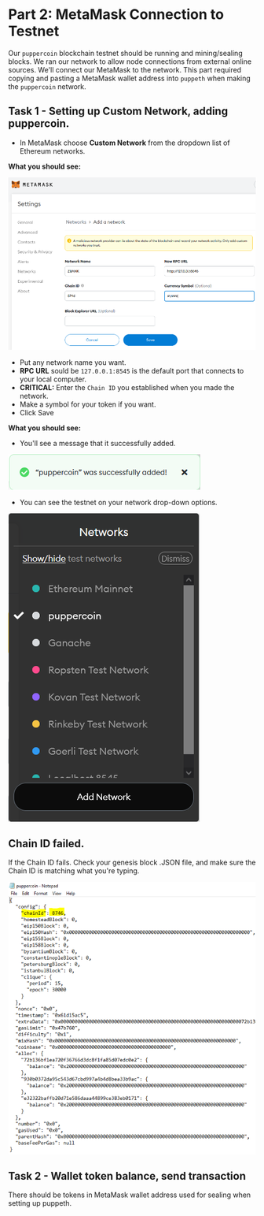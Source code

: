 # Part 2: MetaMask Connection to Testnet

Our `puppercoin` blockchain testnet should be running and mining/sealing blocks. We ran our network to allow node connections from external online sources. We'll connect our MetaMask to the network. This part required copying and pasting a MetaMask wallet address into `puppeth` when making the `puppercoin` network. 

## Task 1  - Setting up Custom Network, adding puppercoin.

* In MetaMask choose **Custom Network** from the dropdown list of Ethereum networks. 

**What you should see:**

![image](images/part_2/metamask/metmask_add_custom_network.PNG)

* Put any network name you want. 
* **RPC URL** sould be `127.0.0.1:8545` is the default port that connects to your local computer.
* **CRITICAL:** Enter the `Chain ID` you established when you made the network. 
* Make a symbol for your token if you want.
* Click Save

**What you should see:**

* You'll see a message that it successfully added.

![image](images/part_2/metamask/metmask_network_added.PNG)

* You can see the testnet on your network drop-down options.

![image](images/part_2/metamask/metmask_puppercoin.PNG)

## Chain ID failed.

If the Chain ID fails. Check your genesis block .JSON file, and make sure the Chain ID is matching what you're typing.

![image](images/part_2/metamask/metmask_chain_check.PNG)

## Task 2 - Wallet token balance, send transaction

There should be tokens in MetaMask wallet address used for sealing when setting up puppeth. 


